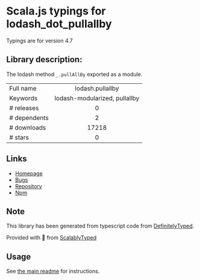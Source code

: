 
# Scala.js typings for lodash_dot_pullallby

Typings are for version 4.7

## Library description:
The lodash method `_.pullAllBy` exported as a module.

|                    |                 |
| ------------------ | :-------------: |
| Full name          | lodash.pullallby |
| Keywords           | lodash-modularized, pullallby |
| # releases         | 0 |
| # dependents       | 2 |
| # downloads        | 17218 |
| # stars            | 0 |

## Links
- [Homepage](https://lodash.com/)
- [Bugs](https://github.com/lodash/lodash/issues)
- [Repository](https://github.com/lodash/lodash)
- [Npm](https://www.npmjs.com/package/lodash.pullallby)
    


## Note
This library has been generated from typescript code from [DefinitelyTyped](https://definitelytyped.org).

Provided with :purple_heart: from [ScalablyTyped](https://github.com/oyvindberg/ScalablyTyped)

## Usage
See [the main readme](../../readme.md) for instructions.



